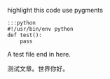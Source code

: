 highlight this code use pygments 
	
	:::python
    #!/usr/bin/env python
    def test():
        pass

A test file end in here.

测试文章。世界你好。